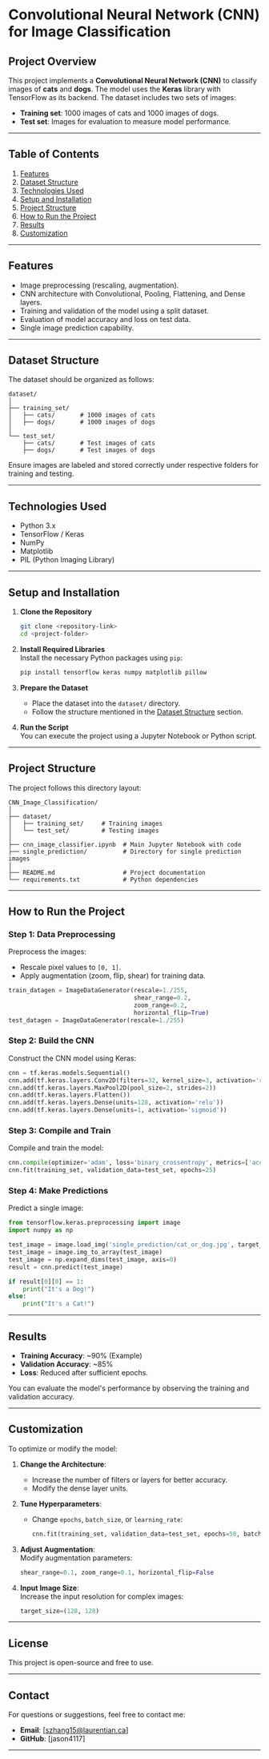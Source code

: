 # **Convolutional Neural Network (CNN) for Image Classification**

## **Project Overview**
This project implements a **Convolutional Neural Network (CNN)** to classify images of **cats** and **dogs**. The model uses the **Keras** library with TensorFlow as its backend. The dataset includes two sets of images:
- **Training set**: 1000 images of cats and 1000 images of dogs.
- **Test set**: Images for evaluation to measure model performance.

---

## **Table of Contents**
1. [Features](#features)  
2. [Dataset Structure](#dataset-structure)  
3. [Technologies Used](#technologies-used)  
4. [Setup and Installation](#setup-and-installation)  
5. [Project Structure](#project-structure)  
6. [How to Run the Project](#how-to-run-the-project)  
7. [Results](#results)  
8. [Customization](#customization)  

---

## **Features**
- Image preprocessing (rescaling, augmentation).
- CNN architecture with Convolutional, Pooling, Flattening, and Dense layers.
- Training and validation of the model using a split dataset.
- Evaluation of model accuracy and loss on test data.
- Single image prediction capability.

---

## **Dataset Structure**
The dataset should be organized as follows:

```
dataset/
│
├── training_set/
│   ├── cats/       # 1000 images of cats
│   ├── dogs/       # 1000 images of dogs
│
└── test_set/
    ├── cats/       # Test images of cats
    ├── dogs/       # Test images of dogs
```

Ensure images are labeled and stored correctly under respective folders for training and testing.

---

## **Technologies Used**
- Python 3.x
- TensorFlow / Keras
- NumPy
- Matplotlib
- PIL (Python Imaging Library)

---

## **Setup and Installation**

1. **Clone the Repository**  
   ```bash
   git clone <repository-link>
   cd <project-folder>
   ```

2. **Install Required Libraries**  
   Install the necessary Python packages using `pip`:
   ```bash
   pip install tensorflow keras numpy matplotlib pillow
   ```

3. **Prepare the Dataset**  
   - Place the dataset into the `dataset/` directory.
   - Follow the structure mentioned in the [Dataset Structure](#dataset-structure) section.

4. **Run the Script**  
   You can execute the project using a Jupyter Notebook or Python script.

---

## **Project Structure**
The project follows this directory layout:

```
CNN_Image_Classification/
│
├── dataset/
│   ├── training_set/     # Training images
│   └── test_set/         # Testing images
│
├── cnn_image_classifier.ipynb  # Main Jupyter Notebook with code
├── single_prediction/          # Directory for single prediction images
│
├── README.md                   # Project documentation
└── requirements.txt            # Python dependencies
```

---

## **How to Run the Project**

### Step 1: **Data Preprocessing**
Preprocess the images:
- Rescale pixel values to `[0, 1]`.
- Apply augmentation (zoom, flip, shear) for training data.

```python
train_datagen = ImageDataGenerator(rescale=1./255,
                                   shear_range=0.2,
                                   zoom_range=0.2,
                                   horizontal_flip=True)
test_datagen = ImageDataGenerator(rescale=1./255)
```

### Step 2: **Build the CNN**
Construct the CNN model using Keras:
```python
cnn = tf.keras.models.Sequential()
cnn.add(tf.keras.layers.Conv2D(filters=32, kernel_size=3, activation='relu', input_shape=(64, 64, 3)))
cnn.add(tf.keras.layers.MaxPool2D(pool_size=2, strides=2))
cnn.add(tf.keras.layers.Flatten())
cnn.add(tf.keras.layers.Dense(units=128, activation='relu'))
cnn.add(tf.keras.layers.Dense(units=1, activation='sigmoid'))
```

### Step 3: **Compile and Train**
Compile and train the model:
```python
cnn.compile(optimizer='adam', loss='binary_crossentropy', metrics=['accuracy'])
cnn.fit(training_set, validation_data=test_set, epochs=25)
```

### Step 4: **Make Predictions**
Predict a single image:
```python
from tensorflow.keras.preprocessing import image
import numpy as np

test_image = image.load_img('single_prediction/cat_or_dog.jpg', target_size=(64, 64))
test_image = image.img_to_array(test_image)
test_image = np.expand_dims(test_image, axis=0)
result = cnn.predict(test_image)

if result[0][0] == 1:
    print("It's a Dog!")
else:
    print("It's a Cat!")
```

---

## **Results**
- **Training Accuracy**: ~90% (Example)
- **Validation Accuracy**: ~85%
- **Loss**: Reduced after sufficient epochs.

You can evaluate the model's performance by observing the training and validation accuracy.

---

## **Customization**
To optimize or modify the model:
1. **Change the Architecture**:  
   - Increase the number of filters or layers for better accuracy.
   - Modify the dense layer units.

2. **Tune Hyperparameters**:  
   - Change `epochs`, `batch_size`, or `learning_rate`:
     ```python
     cnn.fit(training_set, validation_data=test_set, epochs=50, batch_size=64)
     ```

3. **Adjust Augmentation**:  
   Modify augmentation parameters:
   ```python
   shear_range=0.1, zoom_range=0.1, horizontal_flip=False
   ```

4. **Input Image Size**:  
   Increase the input resolution for complex images:
   ```python
   target_size=(128, 128)
   ```

---

## **License**
This project is open-source and free to use.

---

## **Contact**
For questions or suggestions, feel free to contact me:

- **Email**: [szhang15@laurentian.ca]  
- **GitHub**: [jason4117]  

---

